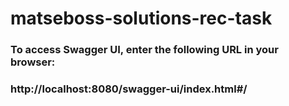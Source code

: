 # matseboss-solutions-rec-task

### To access Swagger UI, enter the following URL in your browser:
### http://localhost:8080/swagger-ui/index.html#/